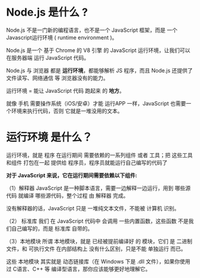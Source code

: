 # Node.js 是什么 ?   
Node.js 不是一门新的编程语言，也不是一个 JavaScript 框架，而是 一个 Javascript运行环境 ( runtime environment )。  

Node.js 是一个 基于 Chrome 的 V8 引擎 的 JavaScript 运行环境，让我们可以 在服务器端 运行 JavaScript 代码。  

Node.js 与 浏览器 都是 **运行环境**，都能够解析 JS 程序，而且 Node.js 还提供了 文件读写、网络通信 等 浏览器没有的能力。  

运行环境 = 能让 JavaScript 代码 跑起来 的 **地方**。  

就像 手机 需要操作系统（iOS/安卓）才能 运行APP 一样，JavaScript 也需要一个环境来执行代码，否则 它就是一堆没用的文本。

# 运行环境 是什么？       

运行环境，就是 程序 在运行期间 需要依赖的一系列组件 或者 工具；把 这些工具和组件 打包在一起 提供给 程序员，程序员就能运行自己编写的代码了  

**对于 JavaScript 来说，它在运行期间需要依赖以下组件:**       

（1）解释器
JavaScript 是一种脚本语言，需要一边解释一边运行，用到 哪些源代码 就编译 哪些源代码，整个过程 由 解释器 完成。  

没有解释器的话，JavaScript 只是 一堆纯文本文件，不能被 计算机 识别。  


（2） 标准库
我们 在 JavaScript 代码中 会调用 一些内置函数，这些函数 不是我们自己编写的，而是 标准库 自带的。

（3）本地模块
所谓 本地模块，就是 已经被提前编译好 的 模块，它们 是 二进制文件，和 可执行文件 在内部结构上 没有什么区别，只是不能 单独运行 而已。  

这些 本地模块 其实就是 动态链接库（在 Windows 下是 .dll 文件），如果你使用过 C语言、C++ 等 编译型语言，那你应该能够更好地理解它。     




